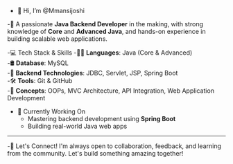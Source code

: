 - 👋 Hi, I’m @Mmansijoshi

-🎯 A passionate **Java Backend Developer** in the making, with strong knowledge of **Core** and **Advanced Java**, and hands-on experience in building scalable web applications.

-💻 Tech Stack & Skills
   -👩‍💻 **Languages**: Java (Core & Advanced)  
   -🛢️ **Database**: MySQL  
   -🔌 **Backend Technologies**: JDBC, Servlet, JSP, Spring Boot  
   -🛠️ **Tools**: Git & GitHub  
   -🧠 **Concepts**: OOPs, MVC Architecture, API Integration, Web Application Development

- 🌱 Currently Working On
   - Mastering backend development using **Spring Boot**
   - Building real-world Java web apps

---

-🤝 Let's Connect!
    I'm always open to collaboration, feedback, and learning from the community. Let's build something amazing together!




